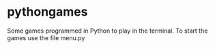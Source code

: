 # pythongames
Some games programmed in Python to play in the terminal.
To start the games use the file menu.py
